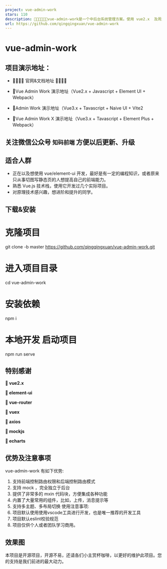 ```yaml
---
project: vue-admin-work
stars: 110
description: 🎉🎉🚀🚀🚀🚀vue-admin-work是一个中后台系统管理方案。使用 vue2.x  及周边全家桶工具开发而来。支持多种功能，不同角色权限🚀🚀🚀🎉🎉
url: https://github.com/qingqingxuan/vue-admin-work
---
```


vue-admin-work
==============

项目演示地址：
-------

-   🚀🚀🚀🚀 官网&文档地址 🚀🚀🚀🚀
    
-   🎉Vue Admin Work 演示地址（Vue2.x + Javascript + Element UI + Webpack）
    
-   🎉Admin Work 演示地址（Vue3.x + Tavascript + Naive UI + Vite2
    
-   🎉Vue Admin Work X 演示地址（Vue3.x + Tavascript + Element Plus + Webpack）
    

关注微信公众号 `知码前端` 方便以后更新、升级
------------------------

适合人群
----

-   正在以及想使用 vue/element-ui 开发，最好是有一定的编程知识，或者原来只从事切图写静态页的人想提高自己的前端能力。
-   熟悉 Vue.js 技术栈，使用它开发过几个实际项目。
-   对原理技术感兴趣，想进阶和提升的同学。

下载&安装
-----

# 克隆项目
git clone -b master https://github.com/qingqingxuan/vue-admin-work.git
# 进入项目目录
cd vue-admin-work
# 安装依赖
npm i
# 本地开发 启动项目
npm run serve

特别感谢
----

**🚀 vue2.x**

**🚀 element-ui**

**🚀 vue-router**

**🚀 vuex**

**🚀 axios**

**🚀 mockjs**

**🚀 echarts**

优势及注意事项
-------

vue-admin-work 有如下优势:
1. 支持前端控制路由权限和后端控制路由模式
2. 支持 mock ，完全独立于后台
3. 提供了非常多的 mxin 代码块，方便集成各种功能
4. 内置了大量常用的组件，比如，上传，消息提示等
5. 支持多主题、多布局切换
使用注意事项:
1. 项目默认使用使用vscode工具进行开发，也是唯一推荐的开发工具
2. 项目默认eslint校验规范
3. 项目仅供个人或者团队学习商用。

效果图
---

本项目是开源项目，开源不易，还请各们小主赏杯咖啡，以更好的维护此项目。您的支持是我们前进的最大动力。

